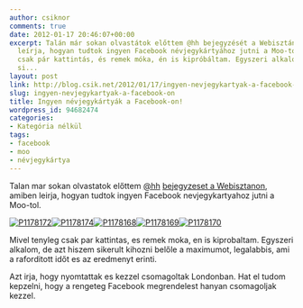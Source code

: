 ```yaml
---
author: csiknor
comments: true
date: 2012-01-17 20:46:07+00:00
excerpt: Talán már sokan olvastátok előttem @hh bejegyzését a Webisztánon, amiben
  leírja, hogyan tudtok ingyen Facebook névjegykártyához jutni a Moo-tól. Mivel tényleg
  csak pár kattintás, és remek móka, én is kipróbáltam. Egyszeri alkalom, de azt hiszem
  si...
layout: post
link: http://blog.csik.net/2012/01/17/ingyen-nevjegykartyak-a-facebook-on/
slug: ingyen-nevjegykartyak-a-facebook-on
title: Ingyen névjegykártyák a Facebook-on!
wordpress_id: 94682474
categories:
- Kategória nélkül
tags:
- facebook
- moo
- névjegykártya
---
```


Talan mar sokan olvastatok előttem [@hh](http://twitter.com/hh) [bejegyzeset a Webisztanon](http://webisztan.blog.hu/2012/01/05/ingyen_tenyleg_ingyen_facebookos_nevjegykartyak_a_moo_tol), amiben leirja, hogyan tudtok ingyen Facebook nevjegykartyahoz jutni a Moo-tol.

[![P1178172]({{site.baseurl}}/images/p1178172-scaled1000-w=300.jpg)]({{site.baseurl}}/images/p1178172-scaled1000.jpg)[![P1178174]({{site.baseurl}}/images/p1178174-scaled1000-w=300.jpg)]({{site.baseurl}}/images/p1178174-scaled1000.jpg)[![P1178168]({{site.baseurl}}/images/p1178168-scaled1000-w=300.jpg)]({{site.baseurl}}/images/p1178168-scaled1000.jpg)[![P1178169]({{site.baseurl}}/images/p1178169-scaled1000-w=300.jpg)]({{site.baseurl}}/images/p1178169-scaled1000.jpg)[![P1178170]({{site.baseurl}}/images/p1178170-scaled1000-w=300.jpg)]({{site.baseurl}}/images/p1178170-scaled1000.jpg)

Mivel tenyleg csak par kattintas, es remek moka, en is kiprobaltam. Egyszeri alkalom, de azt hiszem sikerult kihozni belőle a maximumot, legalabbis, ami a raforditott időt es az eredmenyt erinti.

Azt irja, hogy nyomtattak es kezzel csomagoltak Londonban. Hat el tudom kepzelni, hogy a rengeteg Facebook megrendelest hanyan csomagoljak kezzel.
